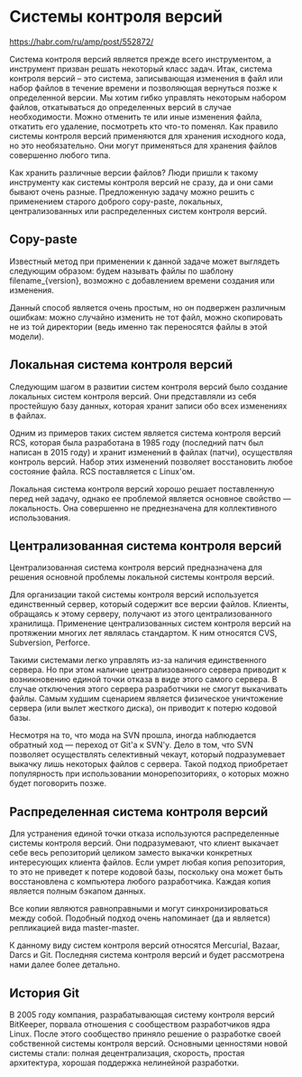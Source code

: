 # Системы контроля версий

https://habr.com/ru/amp/post/552872/

Система контроля версий является прежде всего инструментом, а инструмент призван решать некоторый класс задач.
Итак, система контроля версий – это система, записывающая изменения в файл или набор файлов в течение времени и позволяющая вернуться позже к определенной версии.
Мы хотим гибко управлять некоторым набором файлов, откатываться до определенных версий в случае необходимости.
Можно отменить те или иные изменения файла, откатить его удаление, посмотреть кто что-то поменял.
Как правило системы контроля версий применяются для хранения исходного кода, но это необязательно.
Они могут применяться для хранения файлов совершенно любого типа.

Как хранить различные версии файлов?
Люди пришли к такому инструменту как системы контроля версий не сразу, да и они сами бывают очень разные.
Предложенную задачу можно решить с применением старого доброго copy-paste, локальных, централизованных или распределенных систем контроля версий.

## Copy-paste

Известный метод при применении к данной задаче может выглядеть следующим образом: будем называть файлы по шаблону filename_{version}, возможно с добавлением времени создания или изменения.

Данный способ является очень простым, но он подвержен различным ошибкам: можно случайно изменить не тот файл, можно скопировать не из той директории (ведь именно так переносятся файлы в этой модели).

## Локальная система контроля версий

Следующим шагом в развитии систем контроля версий было создание локальных систем контроля версий.
Они представляли из себя простейшую базу данных, которая хранит записи обо всех изменениях в файлах.

Одним из примеров таких систем является система контроля версий RCS, которая была разработана в 1985 году (последний патч был написан в 2015 году) и хранит изменений в файлах (патчи), осуществляя контроль версий.
Набор этих изменений позволяет восстановить любое состояние файла.
RCS поставляется с Linux'ом.

Локальная система контроля версий хорошо решает поставленную перед ней задачу, однако ее проблемой является основное свойство — локальность.
Она совершенно не преднезначена для коллективного использования.

## Централизованная система контроля версий

Централизованная система контроля версий предназначена для решения основной проблемы локальной системы контроля версий.

Для организации такой системы контроля версий используется единственный сервер, который содержит все версии файлов.
Клиенты, обращаясь к этому серверу, получают из этого централизованного хранилища.
Применение централизованных систем контроля версий на протяжении многих лет являлась стандартом.
К ним относятся CVS, Subversion, Perforce.

Такими системами легко управлять из-за наличия единственного сервера.
Но при этом наличие централизованного сервера приводит к возникновению единой точки отказа в виде этого самого сервера.
В случае отключения этого сервера разработчики не смогут выкачивать файлы.
Самым худшим сценарием является физическое уничтожение сервера (или вылет жесткого диска), он приводит к потерю кодовой базы.

Несмотря на то, что мода на SVN прошла, иногда наблюдается обратный ход — переход от Git'а к SVN'у.
Дело в том, что SVN позволяет осуществлять селективный чекаут, который подразумевает выкачку лишь некоторых файлов с сервера.
Такой подход приобретает популярность при использовании монорепозиториях, о которых можно будет поговорить позже.

## Распределенная система контроля версий

Для устранения единой точки отказа используются распределенные системы контроля версий.
Они подразумевают, что клиент выкачает себе весь репозиторий целиком заместо выкачки конкретных интересующих клиента файлов.
Если умрет любая копия репозитория, то это не приведет к потере кодовой базы, поскольку она может быть восстановлена с компьютера любого разработчика.
Каждая копия является полным бэкапом данных.

Все копии являются равноправными и могут синхронизироваться между собой.
Подобный подход очень напоминает (да и является) репликацией вида master-master.

К данному виду систем контроля версий относятся Mercurial, Bazaar, Darcs и Git.
Последняя система контроля версий и будет рассмотрена нами далее более детально.

## История Git

В 2005 году компания, разрабатывающая систему контроля версий BitKeeper, порвала отношения с сообществом разработчиков ядра Linux.
После этого сообщество приняло решение о разработке своей собственной системы контроля версий.
Основными ценностями новой системы стали: полная децентрализация, скорость, простая архитектура, хорошая поддержка нелинейной разработки.
